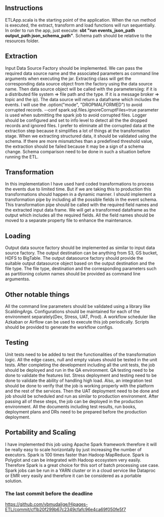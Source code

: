 
## Instructions
ETLApp.scala is the starting point of the application. When the run method is executed, the extract, transform and load functions will run sequentially.
In order to run the app, just execute: **sbt "run events_json_path output_path json_schema_path"**. Schema path should be relative to the resources folder.

## Extraction
Input Data Source Factory should be implemented. We can pass the required data source name and the associated parameters as command line arguments when executing the jar. Extracting class will get the corresponding data source object from the factory using the data source name. Then data source object will be called with the parameters(eg: if it is a distributed file system => file path and the type. If it is a message broker =>  topic and the ip). The data source will return a dataframe which includes the events. I will use the  .option("mode", "DROPMALFORMED") to avoid corrupted records. --conf spark.sql.files.ignoreCorruptFiles=true parameter is used when submitting the spark job to avoid corrupted files. Logger should be configured and set to info level to detect all the the dropped records and ignored files. I prefer to eliminate all the corrupted data at the extraction step because it simplifies a lot of things at the transformation stage. When we extracting structured data, it should be validated using the schema. If there are more mismatches than a predefined threshold value, the extraction should be failed because it may be a sign of a schema change. Schema comparison need to be done in such a situation before running the ETL. 

## Transformation
In this implementation I have used hard coded transformations to process the events due to limited time. But if we are taking this to production this transformations should happen in a dynamic manner. I should implement a transformation pipe by including all the possible fields in the event schema. This transformation pipe should be called with the required field names and the extracted input data frame. We will get a transformed dataframe as the output which includes all the required fields. All the field names should be moved to a separate property file to enhance the maintenance. 
 
## Loading
Output data source factory should be implemented as similar to input data source factory. The output destination can be anything from S3, GS bucket, HDFS to BigTable. The output datasource factory should provide the suitable output datasource object based on the output destination and the file type. The file type, destination and the corresponding parameters such as partitioning column names should be provided as command line argumentss. 

## Other notable things 
All the command line parameters should be validated using a library like ScaldingArgs. Configurations should be maintained for each of the environment separately(Dev, Stress, UAT, Prod). A workflow scheduler like Azkaban or Airflow can be used to execute this job periodically. Scripts should be provided to generate the workflow configs.

## Testing
Unit tests need to be added to test the functionalities of the transformation logic. All the edge cases, null and empty values should be tested in the unit tests. After completing the development including all the unit tests, the job should be deployed and run in the QA environment. QA testing need to be done to validate the features list. Stress deployment and testing need to be done to validate the ability of handling high load. Also, an integration test should be done to verify that the job is working properly with the platform and the rest of the services. Then the UAT deployment need to be done and job should be scheduled and run as similar to production environment. After passing all of these steps, the job can be deployed in the production environment. All the documents including test results, run books, deployment plans and DRs need to be prepared before the production deployment.

## Portability and Scaling
I have implemented this job using Apache Spark framework therefore it will be really easy to scale horizontally by just increasing the number of executors. Spark is 100 times faster than Hadoop MapReduce. Spark is Polyglot and can be integrated with Hadoop ecosystem very easily. Therefore Spark is a great choice for this sort of batch processing use case. Spark jobs can be run in a YARN cluster or in a cloud service like Dataproc or EMR very easily and therefore it can be considered as a portable solution. 

### The last commit before the deadline
https://github.com/vbmudalige/Hipages-ETL/commit/cf1b20f299b67c2349cfafc96e4ca69f050fe5f7